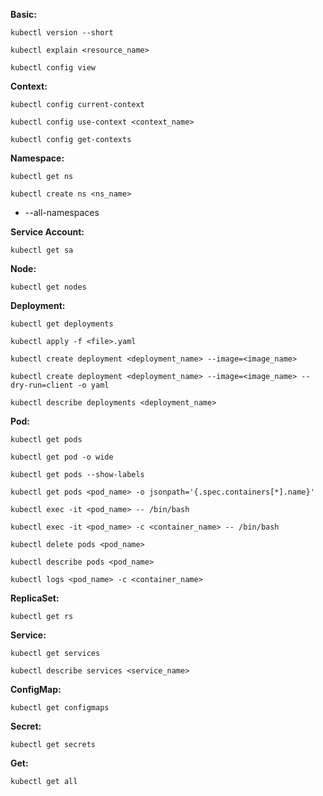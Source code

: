 **Basic:**
```
kubectl version --short
```
```
kubectl explain <resource_name>
```
```
kubectl config view
```


**Context:**
```
kubectl config current-context
```
```
kubectl config use-context <context_name>
```
```
kubectl config get-contexts
```


**Namespace:**
```
kubectl get ns
```
```
kubectl create ns <ns_name>
```
+ --all-namespaces

**Service Account:**
```
kubectl get sa
```


**Node:**
```
kubectl get nodes
```


**Deployment:**
```
kubectl get deployments
```
```
kubectl apply -f <file>.yaml
```
```
kubectl create deployment <deployment_name> --image=<image_name>
```
```
kubectl create deployment <deployment_name> --image=<image_name> --dry-run=client -o yaml
```
```
kubectl describe deployments <deployment_name>
```


**Pod:**
```
kubectl get pods
```
```
kubectl get pod -o wide
```
```
kubectl get pods --show-labels
```
```
kubectl get pods <pod_name> -o jsonpath='{.spec.containers[*].name}'
```
```
kubectl exec -it <pod_name> -- /bin/bash
```
```
kubectl exec -it <pod_name> -c <container_name> -- /bin/bash
```
```
kubectl delete pods <pod_name>
```
```
kubectl describe pods <pod_name>
```
```
kubectl logs <pod_name> -c <container_name>
```


**ReplicaSet:**
```
kubectl get rs
```


**Service:**
```
kubectl get services
```
```
kubectl describe services <service_name>
```


**ConfigMap:**
```
kubectl get configmaps
```


**Secret:**
```
kubectl get secrets
```


**Get:**
```
kubectl get all
```
